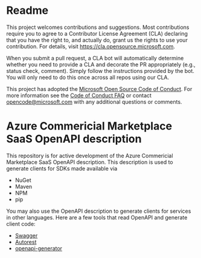 # Readme

This project welcomes contributions and suggestions.  Most contributions require you to agree to a
Contributor License Agreement (CLA) declaring that you have the right to, and actually do, grant us
the rights to use your contribution. For details, visit https://cla.opensource.microsoft.com.

When you submit a pull request, a CLA bot will automatically determine whether you need to provide
a CLA and decorate the PR appropriately (e.g., status check, comment). Simply follow the instructions
provided by the bot. You will only need to do this once across all repos using our CLA.

This project has adopted the [Microsoft Open Source Code of Conduct](https://opensource.microsoft.com/codeofconduct/).
For more information see the [Code of Conduct FAQ](https://opensource.microsoft.com/codeofconduct/faq/) or
contact [opencode@microsoft.com](mailto:opencode@microsoft.com) with any additional questions or comments.


# Azure Commericial Marketplace SaaS OpenAPI description

This repository is for active development of the Azure Commericial Marketplace SaaS OpenAPI description. This description is used to generate clients for SDKs made available via 
* NuGet
* Maven
* NPM
* pip

You may also use the OpenAPI description to generate clients for services in other languages. Here are a few tools that read OpenAPI and generate client code:

* [Swagger](https://swagger.io/tools/swagger-codegen/)
* [Autorest](https://github.com/Azure/AutoRest)
* [openapi-generator](https://openapi-generator.tech/)


